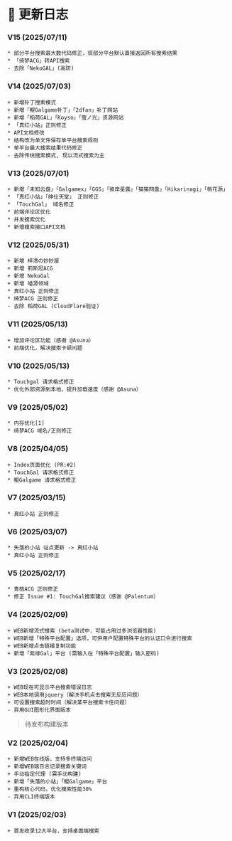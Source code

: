 
# 📜 更新日志
### V15 (2025/07/11)
```
* 部分平台搜索最大数代码修正，现部分平台默认直接返回所有搜索结果
* 「绮梦ACG」转API搜索
- 去除「NekoGAL」(高防)
```
### V14 (2025/07/03)
```
+ 新增补丁搜索模式
+ 新增「鲲Galgame补丁」「2dfan」补丁网站
+ 新增「稻荷GAL」「Koyso」「萤ノ光」资源网站
* 「真红小站」正则修正
* API文档修改
* 结构改为单文件保存单平台搜索规则
* 单平台最大搜索结果代码修正
- 去除传统搜索模式, 现以流式搜索为主
```
### V13 (2025/07/01)
```
+ 新增「未知云盘」「Galgamex」「GGS」「彼岸星露」「猫猫网盘」「Hikarinagi」「桃花源」
* 「真红小站」「绅仕天堂」 正则修正
* 「TouchGal」 域名修正
* 前端评论区优化
* 并发搜索优化
* 新增搜索接口API文档
```
### V12 (2025/05/31)
```
+ 新增 梓澪の妙妙屋
+ 新增 莉斯坦ACG
+ 新增 NekoGal
+ 新增 喵源领域
* 真红小站 正则修正
* 绮梦ACG 正则修正
- 去除 稻荷GAL (CloudFlare验证)
```
### V11 (2025/05/13)
```
+ 增加评论区功能（感谢 @Asuna）
* 前端优化，解决搜索卡顿问题
```
### V10 (2025/05/13)
```
* Touchgal 请求格式修正
* 优化外部资源到本地，提升加载速度（感谢 @Asuna）
```
### V9 (2025/05/02)
```
* 内存优化[1]
* 绮梦ACG 域名/正则修正
```
### V8 (2025/04/05)
```
+ Index页面优化 (PR:#2)
* TouchGal 请求格式修正
* 鲲Galgame 请求格式修正
```
### V7 (2025/03/15)
```
* 真红小站 正则修正
```
### V6 (2025/03/07)
```
* 失落的小站 站点更新 -> 真红小站
* 真红小站 正则修正
```
### V5 (2025/02/17)
```
* 青桔ACG 正则修正
* 修正 Issue #1: TouchGal搜索建议（感谢 @Palentum）
```
### V4 (2025/02/09)
```
+ WEB新增流式搜索 (beta测试中，可能占用过多浏览器性能)
+ WEB新增「特殊平台配置」选项，可供用户配置特殊平台的认证口令进行搜索
+ WEB新增点击链接复制功能
+ 新增「紫缘Gal」平台 (需输入在「特殊平台配置」输入密码)
```
### V3 (2025/02/08)
```
+ WEB现在可显示平台搜索错误日志
+ WEB本地调用jquery（解决手机点击搜索无反应问题）
+ 可设置搜索超时时间（解决某平台搜索卡住问题）
- 弃用GUI图形化界面版本
```
> 待发布构建版本
### V2 (2025/02/04)
```
+ 新增WEB在线版，支持多终端访问
+ 新增WEB端日志记录搜索关键词
+ 手动指定代理 (需手动构建)
+ 新增「失落的小站」「鲲Galgame」平台
+ 重构核心代码，优化搜索性能30%
- 弃用CLI终端版本
```
### V1 (2025/02/03)
```
+ 首发收录12大平台，支持桌面端搜索
```
